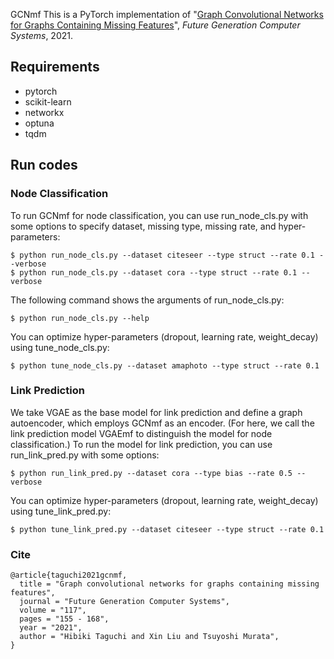 GCNmf
This is a PyTorch implementation of "[Graph Convolutional Networks for Graphs Containing Missing Features](https://doi.org/10.1016/j.future.2020.11.016)", *Future Generation Computer Systems*, 2021.

## Requirements
- pytorch
- scikit-learn
- networkx
- optuna
- tqdm

## Run codes
### Node Classification
To run GCNmf for node classification, you can use run_node_cls.py with some options to specify dataset, missing type, missing rate, and hyper-parameters:
```
$ python run_node_cls.py --dataset citeseer --type struct --rate 0.1 --verbose
$ python run_node_cls.py --dataset cora --type struct --rate 0.1 --verbose
```
The following command shows the arguments of run_node_cls.py:
```
$ python run_node_cls.py --help
```
You can optimize hyper-parameters (dropout, learning rate, weight_decay) using tune_node_cls.py:
```
$ python tune_node_cls.py --dataset amaphoto --type struct --rate 0.1
```

### Link Prediction
We take VGAE as the base model for link prediction and define a graph autoencoder, which employs GCNmf as an encoder.
(For here, we call the link prediction model VGAEmf to distinguish the model for node classification.)
To run the model for link prediction, you can use run_link_pred.py with some options:
```
$ python run_link_pred.py --dataset cora --type bias --rate 0.5 --verbose
```
You can optimize hyper-parameters (dropout, learning rate, weight_decay) using tune_link_pred.py:
```
$ python tune_link_pred.py --dataset citeseer --type struct --rate 0.1
```

### Cite
```
@article{taguchi2021gcnmf,
  title = "Graph convolutional networks for graphs containing missing features",
  journal = "Future Generation Computer Systems",
  volume = "117",
  pages = "155 - 168",
  year = "2021",
  author = "Hibiki Taguchi and Xin Liu and Tsuyoshi Murata",
}
```
